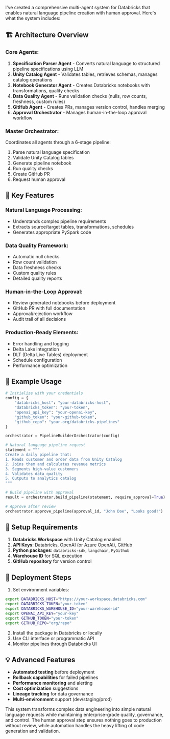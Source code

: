 I've created a comprehensive multi-agent system for Databricks that enables natural language pipeline creation with human approval. Here's what the system includes:

## 🏗️ **Architecture Overview**

### **Core Agents:**

1. **Specification Parser Agent** - Converts natural language to structured pipeline specifications using LLM
2. **Unity Catalog Agent** - Validates tables, retrieves schemas, manages catalog operations
3. **Notebook Generator Agent** - Creates Databricks notebooks with transformations, quality checks
4. **Data Quality Agent** - Runs validation checks (nulls, row counts, freshness, custom rules)
5. **GitHub Agent** - Creates PRs, manages version control, handles merging
6. **Approval Orchestrator** - Manages human-in-the-loop approval workflow

### **Master Orchestrator:**
Coordinates all agents through a 6-stage pipeline:
1. Parse natural language specification
2. Validate Unity Catalog tables
3. Generate pipeline notebook
4. Run quality checks
5. Create GitHub PR
6. Request human approval

## 🎯 **Key Features**

### **Natural Language Processing:**
- Understands complex pipeline requirements
- Extracts source/target tables, transformations, schedules
- Generates appropriate PySpark code

### **Data Quality Framework:**
- Automatic null checks
- Row count validation
- Data freshness checks
- Custom quality rules
- Detailed quality reports

### **Human-in-the-Loop Approval:**
- Review generated notebooks before deployment
- GitHub PR with full documentation
- Approval/rejection workflow
- Audit trail of all decisions

### **Production-Ready Elements:**
- Error handling and logging
- Delta Lake integration
- DLT (Delta Live Tables) deployment
- Schedule configuration
- Performance optimization

## 📝 **Example Usage**

```python
# Initialize with your credentials
config = {
    "databricks_host": "your-databricks-host",
    "databricks_token": "your-token",
    "openai_api_key": "your-openai-key",
    "github_token": "your-github-token",
    "github_repo": "your-org/databricks-pipelines"
}

orchestrator = PipelineBuilderOrchestrator(config)

# Natural language pipeline request
statement = """
Create a daily pipeline that:
1. Reads customer and order data from Unity Catalog
2. Joins them and calculates revenue metrics
3. Segments high-value customers
4. Validates data quality
5. Outputs to analytics catalog
"""

# Build pipeline with approval
result = orchestrator.build_pipeline(statement, require_approval=True)

# Approve after review
orchestrator.approve_pipeline(approval_id, "John Doe", "Looks good!")
```

## 🔧 **Setup Requirements**

1. **Databricks Workspace** with Unity Catalog enabled
2. **API Keys**: Databricks, OpenAI (or Azure OpenAI), GitHub
3. **Python packages**: `databricks-sdk`, `langchain`, `PyGithub`
4. **Warehouse ID** for SQL execution
5. **GitHub repository** for version control

## 🚀 **Deployment Steps**

1. Set environment variables:
```bash
export DATABRICKS_HOST="https://your-workspace.databricks.com"
export DATABRICKS_TOKEN="your-token"
export DATABRICKS_WAREHOUSE_ID="your-warehouse-id"
export OPENAI_API_KEY="your-key"
export GITHUB_TOKEN="your-token"
export GITHUB_REPO="org/repo"
```

2. Install the package in Databricks or locally
3. Use CLI interface or programmatic API
4. Monitor pipelines through Databricks UI

## 💡 **Advanced Features**

- **Automated testing** before deployment
- **Rollback capabilities** for failed pipelines
- **Performance monitoring** and alerting
- **Cost optimization** suggestions
- **Lineage tracking** for data governance
- **Multi-environment** support (dev/staging/prod)

This system transforms complex data engineering into simple natural language requests while maintaining enterprise-grade quality, governance, and control. The human approval step ensures nothing goes to production without review, while automation handles the heavy lifting of code generation and validation.
